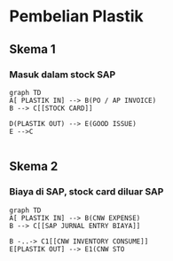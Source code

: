 # Pembelian Plastik

## Skema 1
### Masuk dalam stock SAP
```mermaid
graph TD
A[ PLASTIK IN] --> B(PO / AP INVOICE)
B --> C[[STOCK CARD]]

D(PLASTIK OUT) --> E(GOOD ISSUE)
E -->C


```


## Skema 2
###  Biaya di SAP, stock card diluar SAP
```mermaid
graph TD
A[ PLASTIK IN] --> B(CNW EXPENSE)
B --> C[[SAP JURNAL ENTRY BIAYA]]

B -..-> C1[[CNW INVENTORY CONSUME]]
E[PLASTIK OUT] --> E1(CNW STO

```
<!--stackedit_data:
eyJoaXN0b3J5IjpbLTE1NTcyNDAxNSwtMTcwNTY4MDQ5NCwtNz
MyMTc2ODI2LDEyNTMxOTE0MDJdfQ==
-->